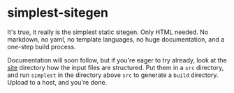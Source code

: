 # simplest-sitegen

It's true, it really is the simplest static sitegen. Only HTML needed. No markdown, no yaml, no template languages, no huge documentation, and a one-step build process.

Documentation will soon follow, but if you're eager to try already, look at the [site](https://github.com/ciscoheat/simplest-sitegen/tree/master/site) directory how the input files are structured. Put them in a `src` directory, and run `simplest` in the directory above `src` to generate a `build` directory. Upload to a host, and you're done.
